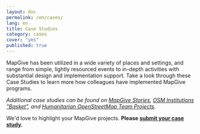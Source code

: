 ```yaml
---
layout: doc
permalink: /en/cases/
lang: en
title: Case Studies
category: cases
cover: "yes"
published: true
---
```


MapGive has been utilized in a wide variety of places and settings, and range from simple, lightly resourced events to in-depth activities with substantial design and implementation support. Take a look through these Case Studies to learn more how colleagues have implemented MapGive programs.

*Additional case studies can be found on [MapGive Stories](http://mapgive.state.gov/stories/), [OSM Institutions "Basket"](http://osmlab.github.io/basket/), and [Humanitarian OpenStreetMap Team Projects](http://hotosm.org/projects/ongoing).*

We'd love to highlight your MapGive projects. **Please [submit your case study](https://docs.google.com/forms/d/1Y4t-KKUOqvQAK3IURH256TSbjGORjIEf8c3Doa0-nI8/viewform).**
